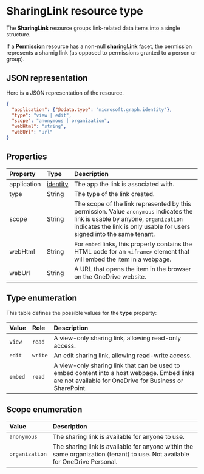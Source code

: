 # SharingLink resource type

The **SharingLink** resource groups link-related data items into a single structure.

If a [**Permission**](permission.md) resource has a non-null **sharingLink** facet, the permission represents a sharnig link (as opposed to permissions granted to a person or group).

## JSON representation

Here is a JSON representation of the resource.

<!-- {
  "blockType": "resource",
  "optionalProperties": [ "application", "scope" ],
  "@odata.type": "microsoft.graph.sharingLink"
}-->

```json
{
  "application": {"@odata.type": "microsoft.graph.identity"},
  "type": "view | edit",
  "scope": "anonymous | organization",
  "webHtml": "string",
  "webUrl": "url"
}
```

## Properties

| Property    | Type                    | Description
|:------------|:------------------------|:-------------------------------------
| application | [identity](identity.md) | The app the link is associated with.
| type        | String                  | The type of the link created.
| scope       | String                  | The scope of the link represented by this permission. Value `anonymous` indicates the link is usable by anyone, `organization` indicates the link is only usable for users signed into the same tenant.
| webHtml     | String                  | For `embed` links, this property contains the HTML code for an `<iframe>` element that will embed the item in a webpage.
| webUrl      | String                  | A URL that opens the item in the browser on the OneDrive website.

## Type enumeration

This table defines the possible values for the **type** property:

| Value   | Role    | Description
|:--------|:--------|:---------------------------------------------------------
| `view`  | `read`  | A view-only sharing link, allowing read-only access.
| `edit`  | `write` | An edit sharing link, allowing read-write access.
| `embed` | `read`  | A view-only sharing link that can be used to embed content into a host webpage. Embed links are not available for OneDrive for Business or SharePoint.

## Scope enumeration

| Value          | Description                                                                                                                 |
|:---------------|:----------------------------------------------------------------------------------------------------------------------------|
| `anonymous`    | The sharing link is available for anyone to use.                                                                            |
| `organization` | The sharing link is available for anyone within the same organization (tenant) to use. Not available for OneDrive Personal. |


<!-- uuid: 8fcb5dbc-d5aa-4681-8e31-b001d5168d79
2015-10-25 14:57:30 UTC -->
<!-- {
  "type": "#page.annotation",
  "description": "sharingLink resource",
  "keywords": "",
  "section": "documentation",
  "tocPath": ""
}-->
